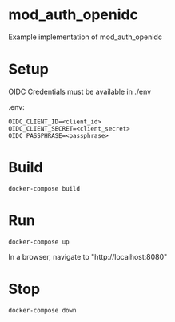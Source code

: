 # mod_auth_openidc

Example implementation of mod_auth_openidc


# Setup
OIDC Credentials must be available in ./env

.env:
```shell
OIDC_CLIENT_ID=<client_id>
OIDC_CLIENT_SECRET=<client_secret>
OIDC_PASSPHRASE=<passphrase>
```


# Build

```shell
docker-compose build
```


# Run
```shell
docker-compose up
```

In a browser, navigate to "http://localhost:8080"


# Stop
```shell
docker-compose down
```
